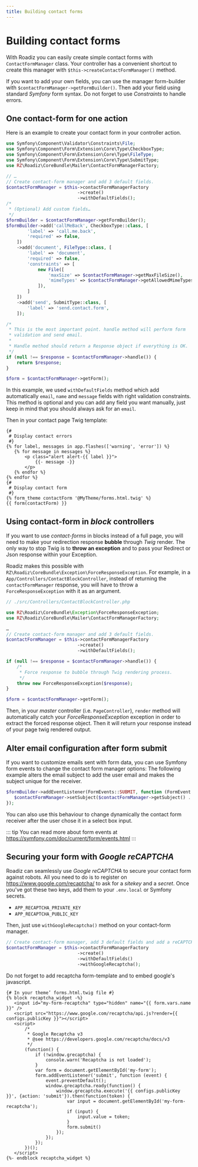 ```yaml
---
title: Building contact forms
---
```


# Building contact forms

With Roadiz you can easily create simple contact forms with `ContactFormManager` class.
Your controller has a convenient shortcut to create this manager with `$this->createContactFormManager()` method.

If you want to add your own fields, you can use the manager form-builder with `$contactFormManager->getFormBuilder()`.
Then add your field using standard *Symfony* form syntax.
Do not forget to use *Constraints* to handle errors.

## One contact-form for one action

Here is an example to create your contact form in your controller action.

```php
use Symfony\Component\Validator\Constraints\File;
use Symfony\Component\Form\Extension\Core\Type\CheckboxType;
use Symfony\Component\Form\Extension\Core\Type\FileType;
use Symfony\Component\Form\Extension\Core\Type\SubmitType;
use RZ\Roadiz\CoreBundle\Mailer\ContactFormManagerFactory;

// …
// Create contact-form manager and add 3 default fields.
$contactFormManager = $this->contactFormManagerFactory
                           ->create()        
                           ->withDefaultFields();
/*
 * (Optional) Add custom fields…
 */
$formBuilder = $contactFormManager->getFormBuilder();
$formBuilder->add('callMeBack', CheckboxType::class, [
        'label' => 'call.me.back',
        'required' => false,
    ])
    ->add('document', FileType::class, [
        'label' => 'document',
        'required' => false,
        'constraints' => [
            new File([
                'maxSize' => $contactFormManager->getMaxFileSize(),
                'mimeTypes' => $contactFormManager->getAllowedMimeTypes(),
            ]),
        ]
    ])
    ->add('send', SubmitType::class, [
        'label' => 'send.contact.form',
    ]);

/*
 * This is the most important point. handle method will perform form
 * validation and send email.
 *
 * Handle method should return a Response object if everything is OK.
 */
if (null !== $response = $contactFormManager->handle()) {
    return $response;
}

$form = $contactFormManager->getForm();
```

In this example, we used `withDefaultFields` method which add automatically `email`, `name` and `message` fields with right validation constraints.
This method is optional and you can add any field you want manually, just keep in mind that you should always ask for an `email`.

Then in your contact page Twig template:

```twig
{#
 # Display contact errors
 #}
{% for label, messages in app.flashes(['warning', 'error']) %}
   {% for message in messages %}
       <p class="alert alert-{{ label }}">
           {{- message -}}
       </p>
   {% endfor %}
{% endfor %}
{#
 # Display contact form
 #}
{% form_theme contactForm '@MyTheme/forms.html.twig' %}
{{ form(contactForm) }}
```

## Using contact-form in *block* controllers

If you want to use *contact-forms* in blocks instead of a full page, you will need to make your redirection response **bubble** through *Twig* render.
The only way to stop Twig is to **throw an exception** and to pass your Redirect or Json response within your Exception.

Roadiz makes this possible with `RZ\Roadiz\CoreBundle\Exception\ForceResponseException`.
For example, in a `App/Controllers/ContactBlockController`, instead of returning the `contactFormManager` response, you will have to throw a `ForceResponseException` with it as an argument.

```php
// ./src/Controllers/ContactBlockController.php

use RZ\Roadiz\CoreBundle\Exception\ForceResponseException;
use RZ\Roadiz\CoreBundle\Mailer\ContactFormManagerFactory;

…
// Create contact-form manager and add 3 default fields.
$contactFormManager = $this->contactFormManagerFactory
                           ->create()        
                           ->withDefaultFields();

if (null !== $response = $contactFormManager->handle()) {
    /*
     * Force response to bubble through Twig rendering process.
     */
    throw new ForceResponseException($response);
}

$form = $contactFormManager->getForm();
```

Then, in your *master* controller (i.e. `PageController`), `render` method will automatically catch your *ForceResponseException* exception in order to extract the forced response object.
Then it will return your response instead of your page twig rendered output.

## Alter email configuration after form submit

If you want to customize emails sent with form data, you can use Symfony form events to change the contact form manager options:
The following example alters the email subject to add the user email and makes the subject unique for the receiver.

```php
$formBuilder->addEventListener(FormEvents::SUBMIT, function (FormEvent $event) use ($contactFormManager) {
   $contactFormManager->setSubject($contactFormManager->getSubject() . ': ' . $event->getForm()->get('email')->getData());
});
```

You can also use this behaviour to change dynamically the contact form receiver after the user chose it in a select box input.

::: tip
You can read more about form events at <https://symfony.com/doc/current/form/events.html>
:::

## Securing your form with *Google reCAPTCHA*

Roadiz can seamlessly use *Google reCAPTCHA* to secure your contact form against robots.
All you need to do is to register on <https://www.google.com/recaptcha/> to ask for a *sitekey* and a *secret*.
Once you've got these two keys, add them to your `.env.local` or Symfony secrets.

-   `APP_RECAPTCHA_PRIVATE_KEY`
-   `APP_RECAPTCHA_PUBLIC_KEY`

Then, just use `withGoogleRecaptcha()` method on your contact-form manager.

```php
// Create contact-form manager, add 3 default fields and add a reCAPTCHA.
$contactFormManager = $this->contactFormManagerFactory
                           ->create()        
                           ->withDefaultFields()
                           ->withGoogleRecaptcha();
```

Do not forget to add recaptcha form-template and to embed google's javascript.

```twig
{# In your theme’ forms.html.twig file #}
{% block recaptcha_widget -%}
   <input id="my-form-recaptcha" type="hidden" name="{{ form.vars.name }}" />
   <script src="https://www.google.com/recaptcha/api.js?render={{ configs.publicKey }}"></script>
   <script>
       /*
        * Google Recaptcha v3
        * @see https://developers.google.com/recaptcha/docs/v3
        */
       (function() {
           if (!window.grecaptcha) {
               console.warn('Recaptcha is not loaded');
           }
           var form = document.getElementById('my-form');
           form.addEventListener('submit', function (event) {
               event.preventDefault();
               window.grecaptcha.ready(function() {
                   window.grecaptcha.execute('{{ configs.publicKey }}', {action: 'submit'}).then(function(token) {
                       var input = document.getElementById('my-form-recaptcha');
                       if (input) {
                           input.value = token;
                       }
                       form.submit()
                   });
               });
           });
       })();
   </script>
{%- endblock recaptcha_widget %}
```
